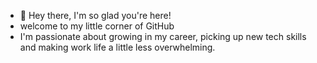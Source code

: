 - 👋 Hey there, I'm so glad you're here!
- welcome to my little corner of GitHub 
- I'm passionate about growing in my career, picking up new tech skills and making work life a little less overwhelming.


